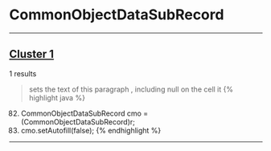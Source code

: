 # CommonObjectDataSubRecord

***

## [Cluster 1](./1)
1 results
> sets the text of this paragraph , including null on the cell it 
{% highlight java %}
82. CommonObjectDataSubRecord cmo = (CommonObjectDataSubRecord)r;
83. cmo.setAutofill(false);
{% endhighlight %}

***

